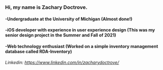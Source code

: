 ### Hi, my name is Zachary Doctrove.
#### -Undergraduate at the University of Michigan                (Almost done!)
#### -iOS developer with experience in user experience design    (This was my senior design project in the Summer and Fall of 2021)
#### -Web technology enthusiast                                  (Worked on a simple inventory management database called RDA-Inventory)

###### Linkedin: https://www.linkedin.com/in/zacharydoctrove/

  
<!--
**zDoctrov/zDoctrov** is a ✨ _special_ ✨ repository because its `README.md` (this file) appears on your GitHub profile.

Here are some ideas to get you started:

- 🔭 I’m currently working on ...
- 🌱 I’m currently learning ...
- 👯 I’m looking to collaborate on ...
- 🤔 I’m looking for help with ...
- 💬 Ask me about ...
- 📫 How to reach me: ...
- 😄 Pronouns: ...
- ⚡ Fun fact: ...
-->
